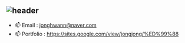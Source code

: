 ## ![header](https://capsule-render.vercel.app/api?&type=Rounded&color=blue&height=200&section=header&text=Welcome%20to%20Jonghwan's%20GitHub&fontSize=50)


- 📫 Email      : jonghwann@naver.com 
- 📫 Portfolio  : https://sites.google.com/view/jongjong/%ED%99%88
